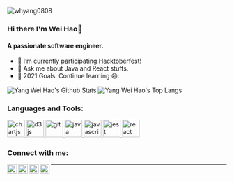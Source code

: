 <p align="left"> <img src="https://komarev.com/ghpvc/?username=whyang0808&label=Profile%20views&color=29b40e&style=flat" alt="whyang0808" /> </p>

### Hi there I'm Wei Hao👋

#### A passionate software engineer.

- 🌱 I’m currently participating Hacktoberfest!
- 💬 Ask me about Java and React stuffs.
- 🥅 2021 Goals: Continue learning 😄.

<img align="center" alt="Yang Wei Hao's Github Stats" src="https://github-readme-stats.whyang0808.vercel.app/api?username=whyang0808&hide=stars&count_private=true&show_icons=true&theme=yeblu&include_all_commits=true" />

<img align="center" alt="Yang Wei Hao's Top Langs" src="https://github-readme-stats.whyang0808.vercel.app/api/top-langs/?username=whyang0808&layout=compact&theme=yeblu" />

<h3 align="left">Languages and Tools:</h3>
<p align="left"> <a href="https://www.chartjs.org" target="_blank"> <img src="https://www.chartjs.org/media/logo-title.svg" alt="chartjs" width="40" height="40"/> </a> <a href="https://d3js.org/" target="_blank"> <img src="https://devicons.github.io/devicon/devicon.git/icons/d3js/d3js-original.svg" alt="d3js" width="40" height="40"/> </a> <a href="https://git-scm.com/" target="_blank"> <img src="https://www.vectorlogo.zone/logos/git-scm/git-scm-icon.svg" alt="git" width="40" height="40"/> </a> <a href="https://www.java.com" target="_blank"> <img src="https://devicons.github.io/devicon/devicon.git/icons/java/java-original-wordmark.svg" alt="java" width="40" height="40"/> </a> <a href="https://developer.mozilla.org/en-US/docs/Web/JavaScript" target="_blank"> <img src="https://devicons.github.io/devicon/devicon.git/icons/javascript/javascript-original.svg" alt="javascript" width="40" height="40"/> </a> <a href="https://jestjs.io" target="_blank"> <img src="https://www.vectorlogo.zone/logos/jestjsio/jestjsio-icon.svg" alt="jest" width="40" height="40"/> </a> <a href="https://reactjs.org/" target="_blank"> <img src="https://devicons.github.io/devicon/devicon.git/icons/react/react-original-wordmark.svg" alt="react" width="40" height="40"/> </a> </p>

### Connect with me:

[<img align="left" alt="whyang0808 | LinkedIn" width="22px" src="https://cdn.jsdelivr.net/npm/simple-icons@v3/icons/linkedin.svg" />][linkedin]
[<img align="left" alt="yang.wei.hao | Instagram" width="22px" src="https://cdn.jsdelivr.net/npm/simple-icons@v3/icons/instagram.svg" />][instagram]
[<img align="left" alt="yang.weihao | Facebook" width="22px" src="https://cdn.jsdelivr.net/npm/simple-icons@v3/icons/facebook.svg" />][facebook]
[<img align="left" alt="YangWeiHao3 | Twitter" width="22px" src="https://cdn.jsdelivr.net/npm/simple-icons@v3/icons/twitter.svg" />][twitter]

---

[linkedin]: https://www.linkedin.com/in/whyang0808/
[instagram]: https://www.instagram.com/yang.wei.hao/
[facebook]: https://www.facebook.com/yang.weihao
[twitter]: https://twitter.com/YangWeiHao3
